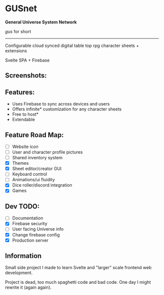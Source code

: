 # GUSnet

**General Universe System Network**

_gus_ for short

---

Configurable cloud synced digital table top rpg character sheets + extensions

Svelte SPA + Firebase

## Screenshots:

## Features:

- Uses Firebase to sync across devices and users
- Offers infinite\* customization for any character sheets
- Free to host\*
- Extendable

## Feature Road Map:

- [ ] Website icon
- [ ] User and character profile pictures
- [ ] Shared inventory system
- [x] Themes
- [x] Sheet editor/creator GUI
- [ ] Keyboard control
- [ ] Animations/ui fluidity
- [x] Dice roller/discord integration
- [x] Games

## Dev TODO:

- [ ] Documentation
- [x] Firebase security
- [ ] User facing Universe info
- [x] Change firebase config
- [x] Production server

## Information

Small side project I made to learn Svelte and "larger" scale frontend web development.

Project is dead, too much spaghetti code and bad code. One day I might rewrite it (again again).